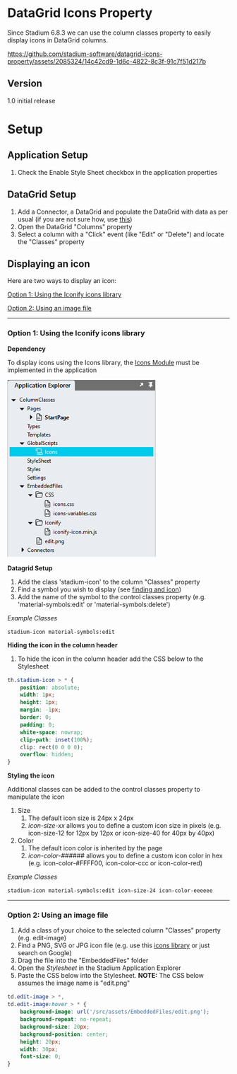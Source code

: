 # DataGrid Icons Property

Since Stadium 6.8.3 we can use the column classes property to easily display icons in DataGrid columns. 

https://github.com/stadium-software/datagrid-icons-property/assets/2085324/14c42cd9-1d6c-4822-8c3f-91c7f51d217b

## Version
1.0 initial release

# Setup

## Application Setup
1. Check the Enable Style Sheet checkbox in the application properties

## DataGrid Setup

1. Add a Connector, a DataGrid and populate the DataGrid with data as per usual (if you are not sure how, use [this](https://github.com/stadium-software/samples-database))
2. Open the DataGrid "Columns" property
3. Select a column with a "Click" event (like "Edit" or "Delete") and locate the "Classes" property

## Displaying an icon

Here are two ways to display an icon:

 [Option 1: Using the Iconify icons library](#option-1-using-the-iconify-icons-library)
 
 [Option 2: Using an image file](#option-2-using-an-image-file)

<hr>

### Option 1: Using the Iconify icons library

**Dependency**

To display icons using the Icons library, the [Icons Module](https://github.com/stadium-software/icons) must be implemented in the application

![](images/StadiumDesigner.png)

**Datagrid Setup**
1. Add the class 'stadium-icon' to the column "Classes" property
2. Find a symbol you wish to display (see [finding and icon](https://github.com/stadium-software/icons?tab=readme-ov-file#finding-an-icon))
3. Add the name of the symbol to the control classes property (e.g. 'material-symbols:edit' or 'material-symbols:delete')

*Example Classes*
```
stadium-icon material-symbols:edit
```

**Hiding the icon in the column header**
1. To hide the icon in the column header add the CSS below to the Stylesheet

```css
th.stadium-icon > * {
	position: absolute;
	width: 1px;
	height: 1px;
	margin: -1px;
	border: 0;
	padding: 0;
	white-space: nowrap;
	clip-path: inset(100%);
	clip: rect(0 0 0 0);
	overflow: hidden;
}
```

**Styling the icon**

Additional classes can be added to the control classes property to manipulate the icon

1. Size
   1. The default icon size is 24px x 24px
   2. *icon-size-xx* allows you to define a custom icon size in pixels (e.g. icon-size-12 for 12px by 12px or icon-size-40 for 40px by 40px)
2. Color
   1. The default icon color is inherited by the page
   2. *icon-color-######* allows you to define a custom icon color in hex (e.g. icon-color-#FFFF00, icon-color-ccc or icon-color-red)

*Example Classes*
```
stadium-icon material-symbols:edit icon-size-24 icon-color-eeeeee
```

<hr>

### Option 2: Using an image file

1. Add a class of your choice to the selected column "Classes" property (e.g. edit-image)
2. Find a PNG, SVG or JPG icon file (e.g. use this [icons library](https://icones.js.org/collection/all) or just search on Google)
3. Drag the file into the "EmbeddedFiles" folder
4. Open the _Stylesheet_ in the Stadium Application Explorer
5. Paste the CSS below into the Stylesheet. **NOTE:** The CSS below assumes the image name is "edit.png"

```css
td.edit-image > *,
td.edit-image:hover > * {
    background-image: url('/src/assets/EmbeddedFiles/edit.png');
    background-repeat: no-repeat;
    background-size: 20px;
    background-position: center;
    height: 20px;
    width: 30px;
    font-size: 0;
}
```
